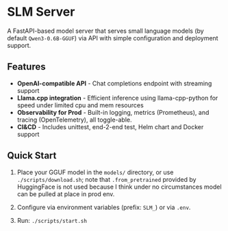 # SLM Server

A FastAPI-based model server that serves small language models (by default `Qwen3-0.6B-GGUF`) via API with simple configuration and deployment support.

## Features

- **OpenAI-compatible API** - Chat completions endpoint with streaming support
- **Llama.cpp integration** - Efficient inference using llama-cpp-python for speed under limited cpu and mem resources
- **Observability for Prod** - Built-in logging, metrics (Prometheus), and tracing (OpenTelemetry), all toggle-able.
- **CI&CD** - Includes unittest, end-2-end test, Helm chart and Docker support

## Quick Start

1. Place your GGUF model in the `models/` directory, or use `./scripts/download.sh`; note that `.from_pretrained` provided by HuggingFace is not used because I think under no circumstances model can be pulled at place in prod env.

2. Configure via environment variables (prefix: `SLM_`) or via `.env`.

3. Run: `./scripts/start.sh`
